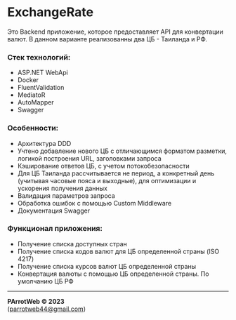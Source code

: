 # ExchangeRate
Это Backend приложение, которое предоставляет API для конвертации валют.
В данном варианте реализованны два ЦБ - Таиланда и РФ.

### Стек технологий:
- ASP.NET WebApi
- Docker
- FluentValidation
- MediatoR
- AutoMapper
- Swagger

### Особенности:
- Архитектура DDD
- Учтено добавление нового ЦБ с отличающимся форматом разметки, логикой построения URL, заголовками запроса
- Кэширование ответов ЦБ, с учетом потокобезопасности
- Для ЦБ Таиланда рассчитывается не период, а конкретный день (учитывая часовые пояса и выходные), для оптимизации и ускорения получения данных
- Валидация параметров запроса
- Обработка ошибок с помощью Custom Middleware
- Документация Swagger

### Функционал приложения:
- Получение списка доступных стран
- Получение списка кодов валют для ЦБ определенной страны (ISO 4217)
- Получение списка курсов валют ЦБ определенной страны
- Конвертация валюты с помощью ЦБ определенной страны. По умолчанию ЦБ РФ

---
**PArrotWeb © 2023**  
(parrotweb44@gmail.com)
